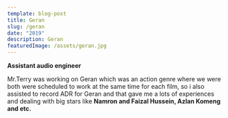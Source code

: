 ```yaml
---
template: blog-post
title: Geran
slug: /geran
date: "2019"
description: Geran
featuredImage: /assets/geran.jpg
---
```


**Assistant audio engineer**

Mr.Terry was working on Geran which was an action genre where we were both were scheduled to work at the same time for each film, so i also assisted to record ADR for Geran and that gave me a lots of experiences and dealing with big stars like **Namron and Faizal Hussein, Azlan Komeng and etc.**